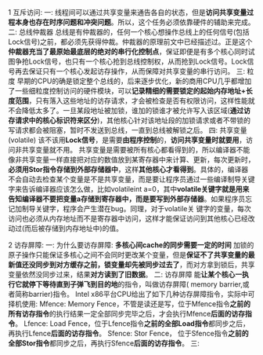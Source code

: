 1 互斥访问:
    一: 
        线程间可以通过共享变量来通告各自的状态，但是**访问共享变量过程本身也存在时序问题和冲突问题**。所以，这个任务必须依靠硬件的辅助来完成。
    二: 总线仲裁器
        总线是有仲裁器的，任何一个核心想操作总线上的任何信号(包括Lock信号)之前，都必须先获得仲裁。仲裁器的原理前文中已经描述过。正是这个**仲裁器充当了最原始最底层的绝对的串行化控制点**，保证即便是有多个核心同时试图争抢Lock信号，也只有一个核心抢到总线控制权，从而抢到Lock信号。Lock信号再去保证只有一个核心发起访存操作，从而保障对共享变量的串行访问。
    三: 粒度
        早期的CPU的确是锁定整个总线的，后来逐步优化，新的商用CPU几乎都增加了一些细粒度控制访问的硬件模块，可以**记录精细的需要锁定的起始内存地址+长度范围**，只有落入这些地址的访存请求，才会被检查是否有权限访问，这样性能就不会降低太多了。一旦某段地址被加锁，谁加的锁谁才被允许写入该区域(**通过访存请求中的核心标识符来区分**)，其他核心针对该地址段的加锁请求或者不带锁的写请求都会被阻塞，暂时不发送到总线，一直到总线被解锁之后。
    四: 共享变量(volatile)
        该不该用**Lock信号**，是需要**由程序控制**的，**访问共享变量时就要用**，访问非共享变量就不用。
        共享变量是需要被所有核心都看得到的，所以编译器不能像非共享变量一样直接把对应的数值放到某寄存器中来计算、更新，每次更新时，**必须用Stor指令存储到外部存储器中**，这样**其他核心才看得到**。具体的，编译器不会自动去检查某个变量是不是共享变量，而是要让程序员通过一些编译制导关键字来告诉编译器应该怎么做，比如volatileint a=0，其中**volatile关键字就是用来告知编译器不要把变量a存储到寄存器中，而是要写到外部存储器**。如果程序员忘记加制导关键字，程序会产生潜在bug。同理，对于volatile关 键字的变量，每次访问也必须从内存地址而不是寄存器中访问，这样才能保证访问到其他核心已经改动过(而后被存储到内存地址中)的值。

2 访存屏障:
    一: 为什么要访存屏障: **多核心间cache的同步需要一定的时间**
        加锁的原子操作只能保证多核心之间不会同时更改某个变量，但是**保证不了共享变量的最新值还没同步到对方缓存之前，锁变量却先被同步过去了**，而对方拿到锁后，共享变量依然没同步过来，结果**对方读到了旧数据**。
    二: 访存屏障
        能**让某个核心一执行它就停下等待直到子弹飞到目的地**的指令，叫做访存屏障( memory barrier,或者简称barrier)指令。
        Intel x86平台CPU给出了如下几种访存屏障指令，实际中可择机使用:
            Mfence: Memory Fence，不管是读还是写，位于Mfence指令**之前的所有访存指令**的执行结果一定全部同步完毕之后，才会执行Mfence**后面的访存指令**。
            Lfence: Load Fence，位于Lfence指令**之前的全部Load指令**都同步之后，再执行Lfence**后面的访存指令**。
            Sfence: Stor Fence， 位于Sfence指令**之前的全部Stor指令**都同步之后，再执行Sfence**后面的访存指令**。
    三: 












